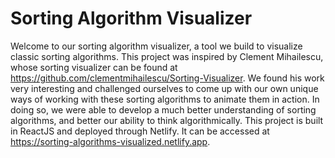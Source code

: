 # Sorting Algorithm Visualizer

Welcome to our sorting algorithm visualizer, a tool we build to visualize classic sorting algorithms. This project was inspired by Clement Mihailescu, whose sorting visualizer can be found at https://github.com/clementmihailescu/Sorting-Visualizer.  We found his work very interesting and challenged ourselves to come up with our own unique ways of working with these sorting algorithms to animate them in action. In doing so, we were able to develop a much better understanding of sorting algorithms, and better our ability to think algorithmically. This project is built in ReactJS and deployed through Netlify. It can be accessed at https://sorting-algorithms-visualized.netlify.app.
